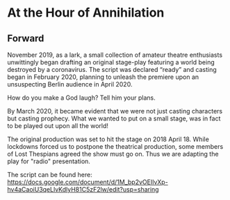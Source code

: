 # At the Hour of Annihilation

## Forward
November 2019, as a lark, a small collection of amateur theatre enthusiasts unwittingly began drafting an original stage-play featuring a world being destroyed by a coronavirus. The script was declared “ready” and casting began in February 2020, planning to unleash the premiere upon an unsuspecting Berlin audience in April 2020.

How do you make a God laugh?
Tell him your plans.

By March 2020, it became evident that we were not just casting characters but casting prophecy. What we wanted to put on a small stage, was in fact to be played out upon all the world!

The original production was set to hit the stage on 2018 April 18.  While lockdowns forced us to postpone the theatrical production, some members of Lost Thespians agreed the show must go on.  Thus we are adapting the play for "radio" presentation.

The script can be found here:
https://docs.google.com/document/d/1M_bp2vOEIlvXp-hv4aCaoiU3qeLlvKdlyH81C5zF2lw/edit?usp=sharing
